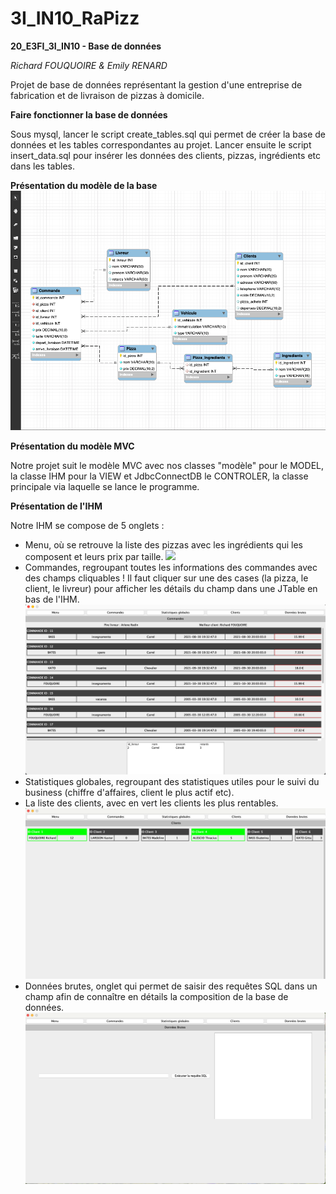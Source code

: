 # 3I_IN10_RaPizz
**20_E3FI_3I_IN10 - Base de données**

*Richard FOUQUOIRE & Emily RENARD*


Projet de base de données représentant la gestion d'une entreprise de fabrication et de livraison de pizzas à domicile.

**Faire fonctionner la base de données**

Sous mysql, lancer le script create_tables.sql qui permet de créer la base de données et les tables correspondantes au projet.
Lancer ensuite le script insert_data.sql pour insérer les données des clients, pizzas, ingrédients etc dans les tables.

**Présentation du modèle de la base**
![](schema.png)

**Présentation du modèle MVC**

Notre projet suit le modèle MVC avec nos classes "modèle" pour le MODEL, la classe IHM pour la VIEW et JdbcConnectDB le CONTROLER, la classe principale 
via laquelle se lance le programme.

**Présentation de l'IHM**

Notre IHM se compose de 5 onglets :
 - Menu, où se retrouve la liste des pizzas avec les ingrédients qui les composent et leurs prix par taille.
 ![](menu.png)
 - Commandes, regroupant toutes les informations des commandes avec des champs cliquables ! Il faut cliquer sur une des cases (la pizza, le client, le livreur) pour
 afficher les détails du champ dans une JTable en bas de l'IHM.
![](commandes.png)
- Statistiques globales, regroupant des statistiques utiles pour le suivi du business (chiffre d'affaires, client le plus actif etc).
- La liste des clients, avec en vert les clients les plus rentables.
![](clients.png)
- Données brutes, onglet qui permet de saisir des requêtes SQL dans un champ afin de connaître en détails la composition de la base de données.
![](dbrutes.png)